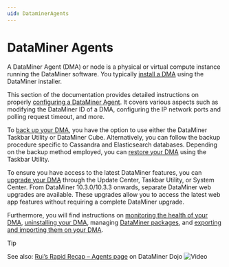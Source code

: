 ```yaml
---
uid: DataminerAgents
---
```


# DataMiner Agents

A DataMiner Agent (DMA) or node is a physical or virtual compute instance running the DataMiner software. You typically [install a DMA](xref:Installing_a_DataMiner_Agent) using the DataMiner installer.

This section of the documentation provides detailed instructions on properly [configuring a DataMiner Agent](xref:Changing_the_DMA_ID). It covers various aspects such as modifying the DataMiner ID of a DMA, configuring the IP network ports and polling request timeout, and more.

To [back up your DMA](xref:Backing_up_a_DataMiner_Agent), you have the option to use either the DataMiner Taskbar Utility or DataMiner Cube. Alternatively, you can follow the backup procedure specific to Cassandra and Elasticsearch databases. Depending on the backup method employed, you can [restore your DMA](xref:Restoring_a_DataMiner_Agent) using the Taskbar Utility.

To ensure you have access to the latest DataMiner features, you can [upgrade your DMA](xref:Upgrading_a_DataMiner_Agent) through the Update Center, Taskbar Utility, or System Center. From DataMiner 10.3.0/10.3.3 onwards, separate DataMiner web upgrades are available. These upgrades allow you to access the latest web app features without requiring a complete DataMiner upgrade.

Furthermore, you will find instructions on [monitoring the health of your DMA](xref:Health_Assessment_Guidelines_for_DataMiner_Agent), [uninstalling your DMA](xref:Uninstalling_a_DataMiner_Agent), managing [DataMiner packages](xref:DataMiner_packages), and [exporting and importing them on your DMA](xref:Exporting_and_importing_packages_on_a_DMA).

> [!TIP]
> See also: [Rui’s Rapid Recap – Agents page](https://community.dataminer.services/video/ruis-rapid-recap-agents-page/) on DataMiner Dojo ![Video](~/user-guide/images/video_Duo.png)
